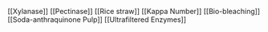 [[Xylanase]]
[[Pectinase]]
[[Rice straw]]
[[Kappa Number]]
[[Bio-bleaching]]
[[Soda-anthraquinone Pulp]]
[[Ultrafiltered Enzymes]]

